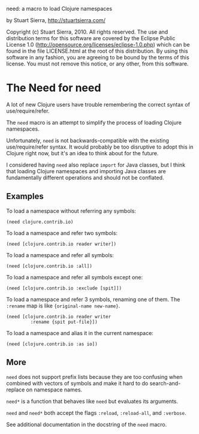 need: a macro to load Clojure namespaces

by Stuart Sierra, http://stuartsierra.com/

Copyright (c) Stuart Sierra, 2010. All rights reserved.  The use and
distribution terms for this software are covered by the Eclipse Public
License 1.0 (http://opensource.org/licenses/eclipse-1.0.php) which can
be found in the file LICENSE.html at the root of this distribution.
By using this software in any fashion, you are agreeing to be bound by
the terms of this license.  You must not remove this notice, or any
other, from this software.




The Need for need
=================

A lot of new Clojure users have trouble remembering the correct syntax
of use/require/refer.

The `need` macro is an attempt to simplify the process of loading
Clojure namespaces.

Unfortunately, `need` is not backwards-compatible with the existing
use/require/refer syntax.  It would probably be too disruptive to
adopt this in Clojure right now, but it's an idea to think about for
the future.

I considered having `need` also replace `import` for Java classes, but
I think that loading Clojure namespaces and importing Java classes are
fundamentally different operations and should not be conflated.


Examples
--------

To load a namespace without referring any symbols:

    (need clojure.contrib.io)

To load a namespace and refer two symbols:

    (need [clojure.contrib.io reader writer])

To load a namespace and refer all symbols:

    (need [clojure.contrib.io :all])

To load a namespace and refer all symbols except one:

    (need [clojure.contrib.io :exclude [spit]])

To load a namespace and refer 3 symbols, renaming one of them.  The
`:rename` map is like `{original-name new-name}`.

    (need [clojure.contrib.io reader writer
             :rename {spit put-file}])

To load a namespace and alias it in the current namespace:

    (need [clojure.contrib.io :as io])


More
----

`need` does not support prefix lists because they are too confusing
when combined with vectors of symbols and make it hard to do
search-and-replace on namespace names.
            
`need*` is a function that behaves like `need` but evaluates its arguments.

`need` and `need*` both accept the flags `:reload`, `:reload-all`, and
`:verbose`.

See additional documentation in the docstring of the `need` macro.
